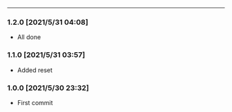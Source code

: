 - - -
### 1.2.0 [2021/5/31 04:08]

- All done

### 1.1.0 [2021/5/31 03:57]

- Added reset

### 1.0.0 [2021/5/30 23:32]

- First commit